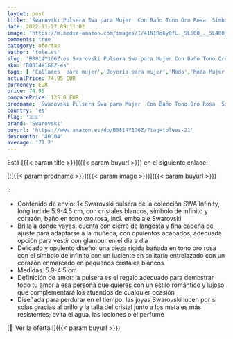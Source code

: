 ```yaml
---
layout: post
title: 'Swarovski Pulsera Swa para Mujer  Con Baño Tono Oro Rosa  Símbolo de Corazón e Infinito  Cristales Blancos  Colección Swarovski Swa Infinity'
date: 2022-11-27 09:11:02
image: 'https://m.media-amazon.com/images/I/41NIRq6y8fL._SL500_._SL400_.jpg'
comments: true
category: ofertas
author: 'tole.es'
slug: 'B0814Y1G6Z-es Swarovski Pulsera Swa para Mujer Con Baño Tono Oro Rosa...'
sku: 'B0814Y1G6Z-es'
tags: [ 'Collares  para mujer','Joyería para mujer','Moda','Moda Mujer','swarovski','🇪🇸', ]
actualPrice: 74.95 EUR
currency: EUR
price: 74.95
comparePrice: 125.0 EUR
prodname: 'Swarovski Pulsera Swa para Mujer  Con Baño Tono Oro Rosa  Símbolo de Corazón e Infinito  Cristales Blancos  Colección Swarovski Swa Infinity'
country: 'es'
flag: '🇪🇸'
brand: 'Swarovski'
buyurl: 'https://www.amazon.es/dp/B0814Y1G6Z/?tag=tolees-21'
descuento: '40.04'
average: '71.2'
---
```


Está [{{< param title >}}]({{< param buyurl >}}) en el siguiente enlace!

[![{{< param prodname >}}]({{< param image >}})]({{< param buyurl >}})

ℹ️:

- Contenido de envío: 1x Swarovski pulsera de la colección SWA Infinity, longitud de 5.9-4.5 cm, con cristales blancos, símbolo de infinito y corazón, baño en tono oro rosa, incl. embalaje Swarovski
- Brilla a donde vayas: cuenta con cierre de langosta y fina cadena de ajuste para adaptarse a la muñeca, con opulentos acabados, adecuada opción para vestir con glamour en el día a día
- Delicado y opulento diseño: una pieza rígida bañada en tono oro rosa con el símbolo de infinito con un luciente en solitario entrelazado con un corazón enmarcado en pequeños cristales blancos
- Medidas: 5.9-4.5 cm
- Definición de amor: la pulsera es el regalo adecuado para demostrar todo tu amor a esa persona que quieres con un estilo romántico y lujoso que complementará los atuendos de cualquier ocasión
- Diseñada para perdurar en el tiempo: las joyas Swarovski lucen por si solas gracias al brillo y la talla del cristal junto a los metales más resistentes; evita el agua, las lociones o el perfume

[🛒 Ver la oferta!!]({{< param buyurl >}})
